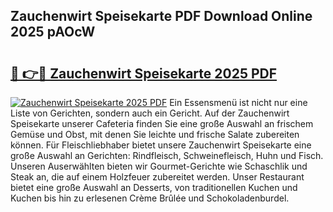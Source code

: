 ## Zauchenwirt Speisekarte PDF Download Online 2025 pAOcW

# <h2><a href="http://gccll4.nevu.top/?p=Zauchenwirt+Speisekarte">🔗 👉🔴 Zauchenwirt Speisekarte 2025 PDF</a></h2>

[![Zauchenwirt Speisekarte 2025 PDF](https://i.imgur.com/dBaPXMq.png)](http://gccll4.nevu.top/?p=Zauchenwirt+Speisekarte)
Ein Essensmenü ist nicht nur eine Liste von Gerichten, sondern auch ein Gericht. Auf der Zauchenwirt Speisekarte unserer Cafeteria finden Sie eine große Auswahl an frischem Gemüse und Obst, mit denen Sie leichte und frische Salate zubereiten können. Für Fleischliebhaber bietet unsere Zauchenwirt Speisekarte eine große Auswahl an Gerichten: Rindfleisch, Schweinefleisch, Huhn und Fisch. Unseren Auserwählten bieten wir Gourmet-Gerichte wie Schaschlik und Steak an, die auf einem Holzfeuer zubereitet werden. Unser Restaurant bietet eine große Auswahl an Desserts, von traditionellen Kuchen und Kuchen bis hin zu erlesenen Crème Brûlée und Schokoladenburdel.
